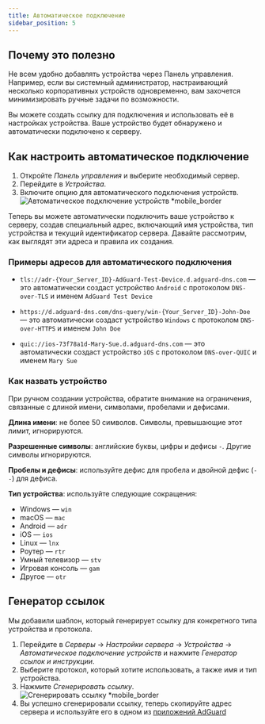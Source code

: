 ```yaml
---
title: Автоматическое подключение
sidebar_position: 5
---
```


## Почему это полезно

Не всем удобно добавлять устройства через Панель управления. Например, если вы системный администратор, настраивающий несколько корпоративных устройств одновременно, вам захочется минимизировать ручные задачи по возможности.

Вы можете создать ссылку для подключения и использовать её в настройках устройства. Ваше устройство будет обнаружено и автоматически подключено к серверу.

## Как настроить автоматическое подключение

1. Откройте _Панель управления_ и выберите необходимый сервер.
2. Перейдите в _Устройства_.
3. Включите опцию для автоматического подключения устройств.
    ![Автоматическое подключение устройств \*mobile_border](https://cdn.adtidy.org/content/kb/dns/private/new_dns/connect/automatically_step4.png)

Теперь вы можете автоматически подключить ваше устройство к серверу, создав специальный адрес, включающий имя устройства, тип устройства и текущий идентификатор сервера. Давайте рассмотрим, как выглядят эти адреса и правила их создания.

### Примеры адресов для автоматического подключения

- `tls://adr-{Your_Server_ID}-AdGuard-Test-Device.d.adguard-dns.com` — это автоматически создаст устройство `Android` с протоколом `DNS-over-TLS` и именем `AdGuard Test Device`

- `https://d.adguard-dns.com/dns-query/win-{Your_Server_ID}-John-Doe` — это автоматически создаст устройство `Windows` с протоколом `DNS-over-HTTPS` и именем `John Doe`

- `quic://ios-73f78a1d-Mary-Sue.d.adguard-dns.com` — это автоматически создаст устройство `iOS` с протоколом `DNS-over-QUIC` и именем `Mary Sue`

### Как назвать устройство

При ручном создании устройства, обратите внимание на ограничения, связанные с длиной имени, символами, пробелами и дефисами.

**Длина имени**: не более 50 символов. Символы, превышающие этот лимит, игнорируются.

**Разрешенные символы**: английские буквы, цифры и дефисы `-`. Другие символы игнорируются.

**Пробелы и дефисы**: используйте дефис для пробела и двойной дефис (`--`) для дефиса.

**Тип устройства**: используйте следующие сокращения:

- Windows — `win`
- macOS — `mac`
- Android — `adr`
- iOS — `ios`
- Linux — `lnx`
- Роутер — `rtr`
- Умный телевизор — `stv`
- Игровая консоль — `gam`
- Другое — `otr`

## Генератор ссылок

Мы добавили шаблон, который генерирует ссылку для конкретного типа устройства и протокола.

1. Перейдите в _Серверы_ → _Настройки сервера_ → _Устройства_ → _Автоматическое подключение устройств_ и нажмите _Генератор ссылок и инструкции_.
2. Выберите протокол, который хотите использовать, а также имя и тип устройства.
3. Нажмите _Сгенерировать ссылку_.
    ![Сгенерировать ссылку \*mobile_border](https://cdn.adtidy.org/content/kb/dns/private/new_dns/connect/automatically_step7.png)
4. Вы успешно сгенерировали ссылку, теперь скопируйте адрес сервера и используйте его в одном из [приложений AdGuard](https://adguard.com/welcome.html)

